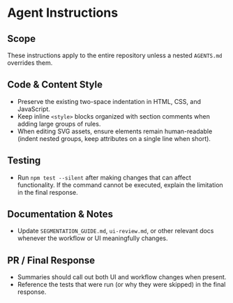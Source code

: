 # Agent Instructions

## Scope
These instructions apply to the entire repository unless a nested `AGENTS.md` overrides them.

## Code & Content Style
- Preserve the existing two-space indentation in HTML, CSS, and JavaScript.
- Keep inline `<style>` blocks organized with section comments when adding large groups of rules.
- When editing SVG assets, ensure elements remain human-readable (indent nested groups, keep attributes on a single line when short).

## Testing
- Run `npm test --silent` after making changes that can affect functionality. If the command cannot be executed, explain the limitation in the final response.

## Documentation & Notes
- Update `SEGMENTATION_GUIDE.md`, `ui-review.md`, or other relevant docs whenever the workflow or UI meaningfully changes.

## PR / Final Response
- Summaries should call out both UI and workflow changes when present.
- Reference the tests that were run (or why they were skipped) in the final response.
